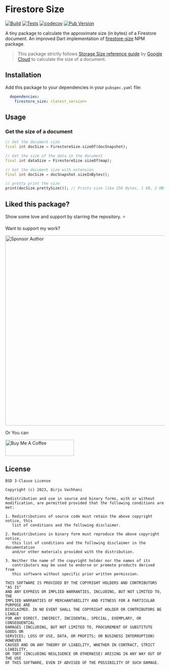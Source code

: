 # Firestore Size

[![Build](https://github.com/BirjuVachhani/firestore_size/workflows/Build/badge.svg?branch=main)](https://github.com/BirjuVachhani/firestore_size/actions) [![Tests](https://github.com/BirjuVachhani/firestore_size/workflows/Tests/badge.svg?branch=main)](https://github.com/BirjuVachhani/firestore_size/actions) [![codecov](https://codecov.io/gh/birjuvachhani/firestore_size/branch/main/graph/badge.svg?token=ZTYF9UQJID)](https://codecov.io/gh/birjuvachhani/firestore_size) [![Pub Version](https://img.shields.io/pub/v/firestore_size?label=Pub)](https://pub.dev/packages/firestore_size)

A tiny package to calculate the approximate size (in bytes) of a Firestore document. An improved Dart implementation of 
[firestore-size](https://www.npmjs.com/package/firestore-size) NPM package.

> This package strictly follows [Storage Size reference guide](https://cloud.google.com/firestore/docs/storage-size) by 
> [Google Cloud](https://cloud.google.com) to calculate the size of a document.


## Installation

Add this package to your dependencies in your `pubspec.yaml` file:

```yaml
  dependencies:
    firestore_size: <latest_version>
```

## Usage

### Get the size of a document

```dart
// Get the document size
final int docSize = FirestoreSize.sizeOf(docSnapshot);

// Get the size of the data in the document
final int dataSize = FirestoreSize.sizeOf(map);

// Get the document size with extension
final int docSize = docSnapshot.sizeInBytes();

// pretty print the size
print(docSize.prettySize()); // Prints size like 256 Bytes, 1 KB, 2 MB etc.
```

## Liked this package?

Show some love and support by starring the repository. ⭐

Want to support my work?

<a href="https://github.com/sponsors/BirjuVachhani" target="_blank"><img src="https://raw.githubusercontent.com/BirjuVachhani/spider/main/.github/sponsor.png?raw=true" alt="Sponsor Author" style="!important;width: 600px !important;" ></a>

Or You can

<a href="https://www.buymeacoffee.com/birjuvachhani" target="_blank"><img src="https://cdn.buymeacoffee.com/buttons/default-blue.png" alt="Buy Me A Coffee" style="height: 51px !important;width: 217px !important;" ></a>

## License

```
BSD 3-Clause License

Copyright (c) 2023, Birju Vachhani

Redistribution and use in source and binary forms, with or without
modification, are permitted provided that the following conditions are met:

1. Redistributions of source code must retain the above copyright notice, this
   list of conditions and the following disclaimer.

2. Redistributions in binary form must reproduce the above copyright notice,
   this list of conditions and the following disclaimer in the documentation
   and/or other materials provided with the distribution.

3. Neither the name of the copyright holder nor the names of its
   contributors may be used to endorse or promote products derived from
   this software without specific prior written permission.

THIS SOFTWARE IS PROVIDED BY THE COPYRIGHT HOLDERS AND CONTRIBUTORS "AS IS"
AND ANY EXPRESS OR IMPLIED WARRANTIES, INCLUDING, BUT NOT LIMITED TO, THE
IMPLIED WARRANTIES OF MERCHANTABILITY AND FITNESS FOR A PARTICULAR PURPOSE ARE
DISCLAIMED. IN NO EVENT SHALL THE COPYRIGHT HOLDER OR CONTRIBUTORS BE LIABLE
FOR ANY DIRECT, INDIRECT, INCIDENTAL, SPECIAL, EXEMPLARY, OR CONSEQUENTIAL
DAMAGES (INCLUDING, BUT NOT LIMITED TO, PROCUREMENT OF SUBSTITUTE GOODS OR
SERVICES; LOSS OF USE, DATA, OR PROFITS; OR BUSINESS INTERRUPTION) HOWEVER
CAUSED AND ON ANY THEORY OF LIABILITY, WHETHER IN CONTRACT, STRICT LIABILITY,
OR TORT (INCLUDING NEGLIGENCE OR OTHERWISE) ARISING IN ANY WAY OUT OF THE USE
OF THIS SOFTWARE, EVEN IF ADVISED OF THE POSSIBILITY OF SUCH DAMAGE.
```